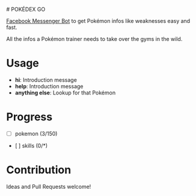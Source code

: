 # POKÉDEX GO

[Facebook Messenger Bot](https://www.facebook.com/pokemondexgo) to get Pokémon infos like weaknesses easy and fast.

All the infos a Pokémon trainer needs to take over the gyms in the wild.

# Usage

- **hi**: Introduction message
- **help**: Introduction message
- **anything else**: Lookup for that Pokémon

# Progress

- [ ] pokemon (3/150)
- [ ] skills (0/*)

# Contribution

Ideas and Pull Requests welcome!

